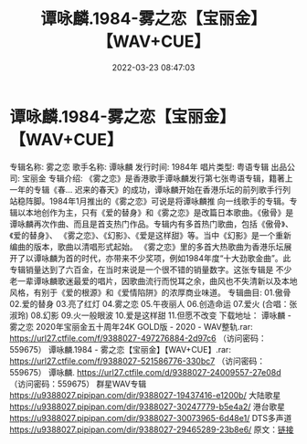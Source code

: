 ﻿---
title: 谭咏麟.1984-雾之恋【宝丽金】【WAV+CUE】
date: 2022-03-23 08:47:03
categories: WAV车载音乐、镜像
tags: 华语中文
---
# 谭咏麟.1984-雾之恋【宝丽金】【WAV+CUE】

专辑名称: 雾之恋
歌手名称: 谭咏麟
发行时间: 1984年
唱片类型: 粤语专辑
出品公司: 宝丽金
专辑介绍:
《雾之恋》是香港歌手谭咏麟发行第七张粤语专辑，籍著上一年的专辑《春...
迟来的春天》的成功，谭咏麟开始在香港乐坛的前列歌手行列站稳阵脚。1984年1月推出的《雾之恋》可说是将谭咏麟推
向一线歌手的专辑。专辑以本地创作为主，只有《爱的替身》和《雾之恋》是改篇日本歌曲。《傲骨》是谭咏麟再次作曲、而且是首支热门作品。专辑内有多首热门歌曲，包括《傲骨》、《爱的替身》、
《雾之恋》、《幻影》、《爱是这样甜》等。当中《幻影》是一个重新编曲的版本，歌曲以清唱形式起始。
《雾之恋》里的多首大热歌曲为香港乐坛展开了以谭咏麟为首的时代，亦带来不少奖项，例如1984年度“十大劲歌金曲”。此专辑销量达到了六百金，在当时来说是一个很不错的销量数字。这张专辑是
不少老一辈谭咏麟歌迷最爱的唱片，因歌曲流行而悦耳之余，曲风也不失清新以及本地风格，有别于《爱的根源》和《爱情陷阱》的浓厚商业味道。
专辑曲目:
01.傲骨
02.爱的替身
03.亮了红灯
04.雾之恋
05.午夜丽人
06.创造命运
07.爱火 (合唱：张淑玲)
08.幻影
09.火一般眼波
10.爱是这样甜
11.但愿不改变
下载地址：
谭咏麟 - 雾之恋 2020年宝丽金五十周年24K GOLD版 - 2020 - WAV整轨.rar: https://url27.ctfile.com/f/9388027-497276884-2d97c6
（访问密码：559675）
谭咏麟.1984 - 雾之恋【宝丽金】【WAV+CUE】.rar: https://url27.ctfile.com/f/9388027-521586776-330bc7
（访问密码：559675）
谭咏麟.
https://url27.ctfile.com/d/9388027-24009557-27e08d
（访问密码：559675）
群星WAV专辑
https://u9388027.pipipan.com/dir/9388027-19437416-e1200b/
大陆歌星
https://u9388027.pipipan.com/dir/9388027-30247779-b5e4a2/
港台歌星
https://u9388027.pipipan.com/dir/9388027-30073965-6d48e1/
DTS多声道
https://u9388027.pipipan.com/dir/9388027-29465289-23b8e6/
原文：[链接](https://blog.sina.com.cn/s/blog_1647c7e7601030wc2.html)